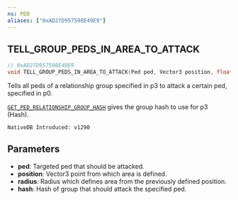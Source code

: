```yaml
---
ns: PED
aliases: ["0xAD27D957598E49E9"]
---
```

## TELL_GROUP_PEDS_IN_AREA_TO_ATTACK

```c
// 0xAD27D957598E49E9
void TELL_GROUP_PEDS_IN_AREA_TO_ATTACK(Ped ped, Vector3 position, float radius, cs_type(Any) Hash hash);
```

Tells all peds of a relationship group specified in p3
to attack a certain ped, specified in p0.

[`GET_PED_RELATIONSHIP_GROUP_HASH`](#_0x7DBDD04862D95F04) gives the group hash to use for p3 (Hash).

```
NativeDB Introduced: v1290
```

## Parameters
* **ped**: Targeted ped that should be attacked.
* **position**: Vector3 point from which area is defined.
* **radius**: Radius which defines area from the previously defined position.
* **hash**: Hash of group that should attack the specified ped.
